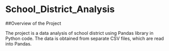 # School_District_Analysis

##Overview of the Project

The project is a data analysis of school district using Pandas library in Python code. The data is obtained from separate CSV files, which are read into Pandas.

